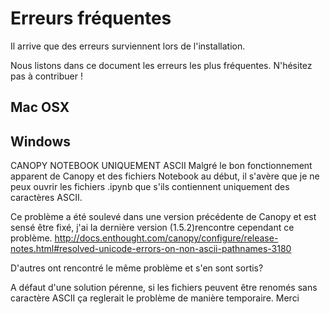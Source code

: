 # Erreurs fréquentes

Il arrive que des erreurs surviennent lors de l'installation. 

Nous listons dans ce document les erreurs les plus fréquentes. N'hésitez pas à contribuer ! 

## Mac OSX

## Windows

CANOPY NOTEBOOK UNIQUEMENT ASCII
Malgré le bon fonctionnement apparent de Canopy et des fichiers Notebook au début, il s'avère que je ne peux ouvrir les fichiers .ipynb  que s'ils contiennent uniquement des caractères ASCII. 

Ce problème a été soulevé dans une version précédente de Canopy et est sensé être fixé, j'ai la dernière version (1.5.2)rencontre cependant ce problème.
http://docs.enthought.com/canopy/configure/release-notes.html#resolved-unicode-errors-on-non-ascii-pathnames-3180

D'autres ont rencontré le même problème et s'en sont sortis?

A défaut d'une solution pérenne, si les fichiers peuvent être renomés sans caractère ASCII ça reglerait le problème de manière temporaire.
Merci
